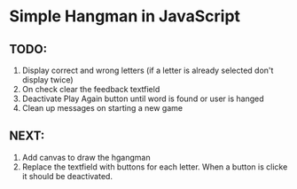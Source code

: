 # Simple Hangman in JavaScript

## TODO:

1. Display correct and wrong letters (if a letter is already selected don't display twice)
1. On check clear the feedback textfield
1. Deactivate Play Again button until word is found or user is hanged
1. Clean up messages on starting a new game

## NEXT:

1. Add canvas to draw the hgangman
1. Replace the textfield with buttons for each letter. When a button is clicke it should be deactivated.